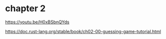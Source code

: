 # chapter 2

https://youtu.be/H0xBSbnQYds

https://doc.rust-lang.org/stable/book/ch02-00-guessing-game-tutorial.html
